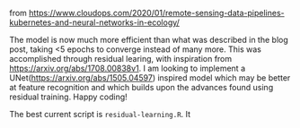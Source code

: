from https://www.cloudops.com/2020/01/remote-sensing-data-pipelines-kubernetes-and-neural-networks-in-ecology/

The model is now much more efficient than what was described in the blog post, taking <5 epochs to converge instead of many more. This was accomplished through residual learing, with inspiration from https://arxiv.org/abs/1708.00838v1. I am looking to implement a UNet(https://arxiv.org/abs/1505.04597) inspired model which may be better at feature recognition and which builds upon the advances found using residual training. Happy coding!

The best current script is ``residual-learning.R``. It 
